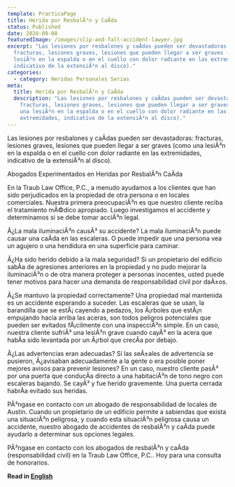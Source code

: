 ```yaml
---
template: PracticaPage
title: Herida por ResbalÃ³n y CaÃ­da
status: Published
date: 2020-09-08
featuredImage: /images/slip-and-fall-accident-lawyer.jpg
excerpt: "Las lesiones por resbalones y caÃ­das pueden ser devastadoras:
  fracturas, lesiones graves, lesiones que pueden llegar a ser graves (como una
  lesiÃ³n en la espalda o en el cuello con dolor radiante en las extremidades,
  indicativo de la extensiÃ³n al disco)."
categories:
  - category: Heridas Personales Serias
meta:
  title: Herida por ResbalÃ³n y CaÃ­da
  description: "Las lesiones por resbalones y caÃ­das pueden ser devastadoras:
    fracturas, lesiones graves, lesiones que pueden llegar a ser graves (como
    una lesiÃ³n en la espalda o en el cuello con dolor radiante en las
    extremidades, indicativo de la extensiÃ³n al disco)."
---
```

<!--StartFragment-->

Las lesiones por resbalones y caÃ­das pueden ser devastadoras: fracturas, lesiones graves, lesiones que pueden llegar a ser graves (como una lesiÃ³n en la espalda o en el cuello con dolor radiante en las extremidades, indicativo de la extensiÃ³n al disco).

Abogados Experimentados en Heridas por ResbalÃ³n CaÃ­da

En la Traub Law Office, P.C., a menudo ayudamos a los clientes que han sido perjudicados en la propiedad de otra persona o en locales comerciales. Nuestra primera preocupaciÃ³n es que nuestro cliente reciba el tratamiento mÃ©dico apropiado. Luego investigamos el accidente y determinamos si se debe tomar acciÃ³n legal.

Â¿La mala iluminaciÃ³n causÃ³ su accidente? La mala iluminaciÃ³n puede causar una caÃ­da en las escaleras. O puede impedir que una persona vea un agujero o una hendidura en una superficie para caminar.

Â¿Ha sido herido debido a la mala seguridad? Si un propietario del edificio sabÃ­a de agresiones anteriores en la propiedad y no pudo mejorar la iluminaciÃ³n o de otra manera proteger a personas inocentes, usted puede tener motivos para hacer una demanda de responsabilidad civil por daÃ±os.

Â¿Se mantuvo la propiedad correctamente? Una propiedad mal mantenida es un accidente esperando a suceder. Las escaleras que se usan, la barandilla que se estÃ¡ cayendo a pedazos, los Ã¡rboles que estÃ¡n empujando hacia arriba las aceras, son todos peligros potenciales que pueden ser evitados fÃ¡cilmente con una inspecciÃ³n simple. En un caso, nuestra cliente sufriÃ³ una lesiÃ³n grave cuando cayÃ³ en la acera que habÃ­a sido levantada por un Ã¡rbol que crecÃ­a por debajo.

Â¿Las advertencias eran adecuadas? Si las seÃ±ales de advertencia se pusieron, Â¿avisaban adecuadamente a la gente o era posible poner mejores avisos para prevenir lesiones? En un caso, nuestro cliente pasÃ³ por una puerta que conducÃ­a directo a una habitaciÃ³n de tono negro con escaleras bajando. Se cayÃ³ y fue herido gravemente. Una puerta cerrada habrÃ­a evitado sus heridas.

PÃ³ngase en contacto con un abogado de responsabilidad de locales de Austin. Cuando un propietario de un edificio permite a sabiendas que exista una situaciÃ³n peligrosa, y cuando esta situaciÃ³n peligrosa causa un accidente, nuestro abogado de accidentes de resbalÃ³n y caÃ­da puede ayudarlo a determinar sus opciones legales.

PÃ³ngase en contacto con los abogados de resbalÃ³n y caÃ­da (responsabilidad civil) en la Traub Law Office, P.C.. Hoy para una consulta de honorarios.

<!--EndFragment-->

<!--StartFragment-->

**Read in [English](/practice-areas/slip-and-fall-injury-lawyers/)**

<!--EndFragment-->